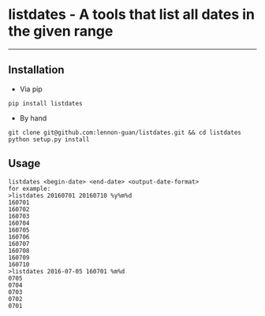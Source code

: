 # listdates - A tools that list all dates in the given range #
-----
## Installation
* Via pip
```
pip install listdates
```
* By hand
```
git clone git@github.com:lennon-guan/listdates.git && cd listdates
python setup.py install
```
## Usage
```
listdates <begin-date> <end-date> <output-date-format>
for example:
>listdates 20160701 20160710 %y%m%d
160701
160702
160703
160704
160705
160706
160707
160708
160709
160710
>listdates 2016-07-05 160701 %m%d
0705
0704
0703
0702
0701
```
